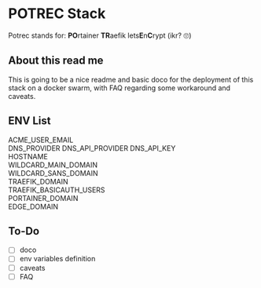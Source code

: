 # POTREC Stack
Potrec stands for: **PO**rtainer **TR**aefik lets**E**n**C**rypt (ikr? 🙄)


## About this read me
This is going to be a nice readme and basic doco for the deployment of this stack on a docker swarm, with FAQ regarding some workaround and caveats.


## ENV List
ACME_USER_EMAIL  
DNS_PROVIDER
DNS_API_PROVIDER
DNS_API_KEY  
HOSTNAME  
WILDCARD_MAIN_DOMAIN  
WILDCARD_SANS_DOMAIN  
TRAEFIK_DOMAIN  
TRAEFIK_BASICAUTH_USERS  
PORTAINER_DOMAIN  
EDGE_DOMAIN  


## To-Do
- [ ] doco
- [ ] env variables definition
- [ ] caveats
- [ ] FAQ